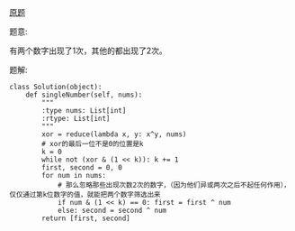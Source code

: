 [原题](https://leetcode.com/problems/single-number-iii)

题意:

有两个数字出现了1次，其他的都出现了2次。

题解:

```
class Solution(object):
    def singleNumber(self, nums):
        """
        :type nums: List[int]
        :rtype: List[int]
        """
        xor = reduce(lambda x, y: x^y, nums)
        # xor的最后一位不是0的位置是k
        k = 0
        while not (xor & (1 << k)): k += 1
        first, second = 0, 0
        for num in nums:
            # 那么忽略那些出现次数2次的数字，（因为他们异或两次之后不起任何作用），仅仅通过第k位数字的值，就能把两个数字筛选出来
            if num & (1 << k) == 0: first = first ^ num
            else: second = second ^ num
        return [first, second]
```

